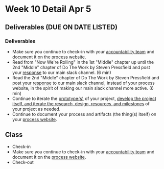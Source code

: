# Week 10 Detail Apr 5

## Deliverables \(DUE ON DATE LISTED\)

### **Deliverables**

* Make sure you continue to check-in with your [accountability team](../assignments/accountability_partner.md) and document it on the [process website](../pre-work/website.md).
* Read from "Now We're Rolling" in the 1st "Middle" chapter up until the 2nd "Middle" chapter of Do The Work by Steven Pressfield and post your [response](../assignments/responses.md) to our main slack channel. \(6 min\)
* Read the 2nd "Middle" chapter of Do The Work by Steven Pressfield and post your [response](../assignments/responses.md) to our main slack channel, instead of your process website, in the spirit of making our main slack channel more active. \(6 min\)
* Continue to iterate the [prototype\(s\)](../project_plan/) of your project, [develop the project itself, and iterate the research, design, resources, and milestones](../project_plan/) of your project as needed.
* Continue to document your process and artifacts \(the thing\(s\) itself\) on your [process website](../pre-work/website.md).

## Class

* Check-in
* Make sure you continue to check-in with your [accountability team](../assignments/accountability_partner.md) and document it on the [process website](../pre-work/website.md).
* Check-out

